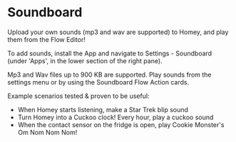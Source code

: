 # Soundboard

Upload your own sounds (mp3 and wav are supported) to Homey, and play them from the Flow Editor!

To add sounds, install the App and navigate to Settings - Soundboard (under 'Apps', in the lower section of the right pane).

Mp3 and Wav files up to 900 KB are supported. Play sounds from the settings menu or by using the Soundboard Flow Action cards.

Example scenarios tested & proven to be useful:

* When Homey starts listening, make a Star Trek blip sound
* Turn Homey into a Cuckoo clock! Every hour, play a cuckoo sound
* When the contact sensor on the fridge is open, play Cookie Monster's Om Nom Nom Nom!

